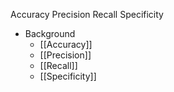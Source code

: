 Accuracy
Precision
Recall
Specificity

- Background
	- [[Accuracy]]
	- [[Precision]]
	- [[Recall]]
	- [[Specificity]]